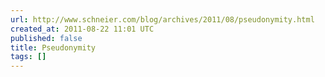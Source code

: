 ```yaml
---
url: http://www.schneier.com/blog/archives/2011/08/pseudonymity.html
created_at: 2011-08-22 11:01 UTC
published: false
title: Pseudonymity
tags: []
---
```



